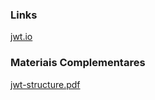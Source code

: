 ### Links

[jwt.io](https://jwt.io/)

### Materiais Complementares

[jwt-structure.pdf](./jwt-structure.pdf)